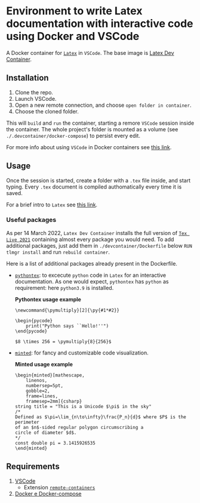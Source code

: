# Environment to write Latex documentation with interactive code using Docker and VSCode

A Docker container for [`Latex`](https://www.latex-project.org/) in `VSCode`. The base image is [Latex Dev Container](https://github.com/qdm12/latexdevcontainer).

## Installation
1. Clone the repo.
2. Launch VSCode.
3. Open a new remote connection, and choose `open folder in container`.
4. Choose the cloned folder.

This will `build` and `run` the container, starting a remore `VSCode` session inside the container. The whole project's folder is mounted as a volume (see `./.devcontainer/docker-compose`) to persist every edit.

For more info about using `VSCode` in Docker containers see [this link](https://code.visualstudio.com/docs/remote/containers).

## Usage
Once the session is started, create a folder with a `.tex` file inside, and start typing.
Every `.tex` document is compiled authomatically every time it is saved.

For a brief intro to `Latex` see [this link](https://it.overleaf.com/learn/latex/Learn_LaTeX_in_30_minutes).

### Useful packages

As per 14 March 2022, `Latex Dev Container` installs the full version of [`Tex Live 2021`](https://tug.org/texlive/) containing almost every package you would need. To add additional packages, just add them in `./devcontainer/Dockerfile` below `RUN tlmgr install` and run `rebuild container`.

Here is a list of additional packages already present in the Dockerfile.

- [`pythontex`](https://github.com/gpoore/pythontex): to excecute `python` code in `Latex` for an interactive documentation. As one would expect, `pythontex` has `python` as requirement: here `python3.9` is installed.

    **Pythontex usage example**
    ```
    \newcommand{\pymultiply}[2]{\py{#1*#2}}

    \begin{pycode}
        print("Python says ``Hello!''")
    \end{pycode}

    $8 \times 256 = \pymultiply{8}{256}$
    ```

- [`minted`](https://it.overleaf.com/learn/latex/Code_Highlighting_with_minted): for fancy and customizable code visualization.

    **Minted usage example**
    ```
    \begin{minted}[mathescape,
        linenos,
        numbersep=5pt,
        gobble=2,
        frame=lines,
        framesep=2mm]{csharp}
    string title = "This is a Unicode $\pi$ in the sky"
    /*
    Defined as $\pi=\lim_{n\to\infty}\frac{P_n}{d}$ where $P$ is the perimeter
    of an $n$-sided regular polygon circumscribing a
    circle of diameter $d$.
    */
    const double pi = 3.1415926535
    \end{minted}
    ```

## Requirements
1. [VSCode](https://code.visualstudio.com/)
    - Extension [`remote-containers`](https://marketplace.visualstudio.com/items?itemName=ms-vscode-remote.remote-containers)
1. [Docker e Docker-compose](https://docs.docker.com/)
